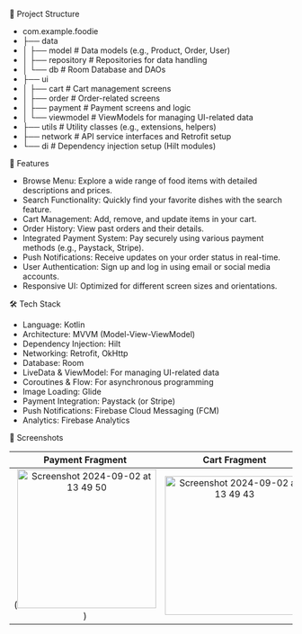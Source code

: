 
📂 Project Structure
- com.example.foodie
- ├── data
- │   ├── model           # Data models (e.g., Product, Order, User)
- │   ├── repository      # Repositories for data handling
- │   └── db              # Room Database and DAOs
- ├── ui
- │   ├── cart            # Cart management screens
- │   ├── order           # Order-related screens
- │   ├── payment         # Payment screens and logic
- │   └── viewmodel       # ViewModels for managing UI-related data
- ├── utils               # Utility classes (e.g., extensions, helpers)
- ├── network             # API service interfaces and Retrofit setup
- └── di                  # Dependency injection setup (Hilt modules)



📱 Features

- Browse Menu: Explore a wide range of food items with detailed descriptions and prices.
- Search Functionality: Quickly find your favorite dishes with the search feature.
- Cart Management: Add, remove, and update items in your cart.
- Order History: View past orders and their details.
- Integrated Payment System: Pay securely using various payment methods (e.g., Paystack, Stripe).
- Push Notifications: Receive updates on your order status in real-time.
- User Authentication: Sign up and log in using email or social media accounts.
- Responsive UI: Optimized for different screen sizes and orientations.
  
  
🛠️ Tech Stack
  
- Language: Kotlin
- Architecture: MVVM (Model-View-ViewModel)
- Dependency Injection: Hilt
- Networking: Retrofit, OkHttp
- Database: Room
- LiveData & ViewModel: For managing UI-related data
- Coroutines & Flow: For asynchronous programming
- Image Loading: Glide
- Payment Integration: Paystack (or Stripe)
- Push Notifications: Firebase Cloud Messaging (FCM)
- Analytics: Firebase Analytics

📸 Screenshots

 Payment Fragment             |         Cart Fragment          
:-------------------------:|:-------------------------:| 
(<img width="247" alt="Screenshot 2024-09-02 at 13 49 50" src="https://github.com/user-attachments/assets/bc3d378e-28cc-45d5-9da6-1cad71d56e3e">)|<img width="247" alt="Screenshot 2024-09-02 at 13 49 43" src="https://github.com/user-attachments/assets/cdfdee56-6192-4c15-ade2-4cfacb74cf8f">

